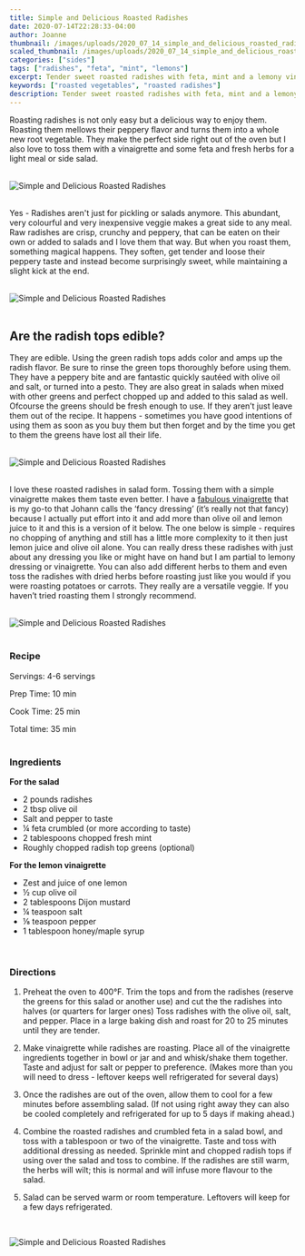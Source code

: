 ```yaml
---
title: Simple and Delicious Roasted Radishes
date: 2020-07-14T22:28:33-04:00
author: Joanne
thumbnail: /images/uploads/2020_07_14_simple_and_delicious_roasted_radishes_1.jpg
scaled_thumbnail: /images/uploads/2020_07_14_simple_and_delicious_roasted_radishes_0.jpg
categories: ["sides"]
tags: ["radishes", "feta", "mint", "lemons"]
excerpt: Tender sweet roasted radishes with feta, mint and a lemony vinaigrette
keywords: ["roasted vegetables", "roasted radishes"]
description: Tender sweet roasted radishes with feta, mint and a lemony vinaigrette
---
```


Roasting radishes is not only easy but a delicious way to enjoy them. Roasting them mellows their peppery flavor and turns them into a whole new root vegetable. They make the perfect side right out of the oven but I also love to toss them with a vinaigrette and some feta and fresh herbs for a light meal or side salad.
</br>
</br>

![Simple and Delicious Roasted Radishes](/images/uploads/2020_07_14_simple_and_delicious_roasted_radishes_2.jpg)
</br>
</br>

Yes - Radishes aren't just for pickling or salads anymore. This abundant, very colourful and very inexpensive veggie makes a great side to any meal. Raw radishes are crisp, crunchy and peppery, that can be eaten on their own or added to salads and I love them that way. But when you roast them, something magical happens. They soften, get tender and loose their peppery taste and instead become surprisingly sweet, while maintaining a slight kick at the end.
</br>
</br>

![Simple and Delicious Roasted Radishes](/images/uploads/2020_07_14_simple_and_delicious_roasted_radishes_3.jpg)
</br>
</br>

## Are the radish tops edible? 
They are edible. Using the green radish tops adds color and amps up the radish flavor. Be sure to rinse the green tops thoroughly before using them. They have a peppery bite and are fantastic quickly sautéed with olive oil and salt, or turned into a pesto. They are also great in salads when mixed with other greens and perfect chopped up and added to this salad as well. Ofcourse the greens should be fresh enough to use. If they aren’t just leave them out of the recipe. It happens - sometimes you have good intentions of using them as soon as you buy them but then forget and by the time you get to them the greens have lost all their life. 
</br>
</br>

![Simple and Delicious Roasted Radishes](/images/uploads/2020_07_14_simple_and_delicious_roasted_radishes_4.jpg)
</br>
</br>

I love these roasted radishes in salad form. Tossing them with a simple vinaigrette makes them taste even better. I have a [fabulous vinaigrette](https://youtu.be/wlYtBpLq3Ok) that is my go-to that Johann calls the ‘fancy dressing’ (it’s really not that fancy) because I actually put effort into it and add more than olive oil and lemon juice to it and this is a version of it below. The one below is simple - requires no chopping of anything and  still has a little more complexity to it then just lemon juice and olive oil alone. You can really dress these radishes with just about any dressing you like or might have on hand but I am partial to lemony dressing or vinaigrette.  You can also add different herbs to them and even toss the radishes with dried herbs before roasting just like you would if you were roasting potatoes or carrots. They really are a versatile veggie. If you haven’t tried roasting them I strongly recommend. 
</br>
</br>

![Simple and Delicious Roasted Radishes](/images/uploads/2020_07_14_simple_and_delicious_roasted_radishes_5.jpg)
</br>
</br>

### Recipe

Servings: <span itemprop="recipeYield">4-6 servings

Prep Time: <meta itemprop="prepTime" content="PT10M">10 min  

Cook Time: <meta itemprop="cookTime" content="PT25M">25 min 

Total time: 35 min
</br>
</br>

### Ingredients

__For the salad__

* <span itemprop="recipeIngredient">2 pounds radishes</span>
* <span itemprop="recipeIngredient">2 tbsp olive oil</span>
* <span itemprop="recipeIngredient">Salt and pepper to taste </span>
* <span itemprop="recipeIngredient">&frac14; feta crumbled (or more according to taste) </span>
* <span itemprop="recipeIngredient">2 tablespoons chopped fresh mint</span>
* <span itemprop="recipeIngredient">Roughly chopped radish top greens (optional) </span>

__For the lemon vinaigrette__

* <span itemprop="recipeIngredient">Zest and juice of one lemon </span>
* <span itemprop="recipeIngredient">&frac12; cup olive oil</span>
* <span itemprop="recipeIngredient">2 tablespoons Dijon mustard</span>
* <span itemprop="recipeIngredient">&frac14; teaspoon salt</span>
* <span itemprop="recipeIngredient">&frac18; teaspoon pepper</span>
* <span itemprop="recipeIngredient">1 tablespoon honey/maple syrup </span>
</br>

### Directions

1. Preheat the oven to 400°F. Trim the tops and from the radishes (reserve the greens for this salad or another use) and cut the the radishes into halves (or quarters for larger ones)
Toss radishes with the olive oil, salt, and pepper. Place in a large baking dish and roast for 20 to 25 minutes until they are tender. 

1. Make vinaigrette while radishes are roasting. Place all of the vinaigrette ingredients together in bowl or jar and and whisk/shake them  together. Taste and adjust for salt or pepper to  preference. (Makes more than you will need to dress - leftover keeps well refrigerated for several days) 

1. Once the radishes are out of the oven, allow them to cool for a few minutes before assembling salad. (If not using right away they can also be cooled completely and refrigerated for up to 5 days if making ahead.)

1. Combine the roasted radishes and crumbled feta in a salad bowl, and toss with a tablespoon or two of the vinaigrette. Taste and toss with additional dressing as needed. Sprinkle mint and chopped radish tops if using  over the salad and toss to combine. If the radishes are still warm, the herbs will wilt; this is normal and will infuse more flavour to the salad. 

1. Salad can be served warm or room temperature. Leftovers will keep for a few days refrigerated. 

</br>

![Simple and Delicious Roasted Radishes](/images/uploads/2020_07_14_simple_and_delicious_roasted_radishes_6.jpg)
